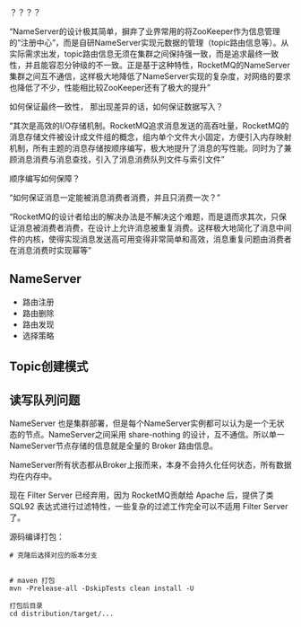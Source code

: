 ？？？？

“NameServer的设计极其简单，摒弃了业界常用的将ZooKeeper作为信息管理的“注册中心”，而是自研NameServer实现元数据的管理（topic路由信息等）。从实际需求出发，topic路由信息无须在集群之间保持强一致，而是追求最终一致性，并且能容忍分钟级的不一致。正是基于这种特性，RocketMQ的NameServer集群之间互不通信，这样极大地降低了NameServer实现的复杂度，对网络的要求也降低了不少，性能相比较ZooKeeper还有了极大的提升”


如何保证最终一致性， 那出现差异的话，如何保证数据写入？ 


“其次是高效的I/O存储机制。RocketMQ追求消息发送的高吞吐量，RocketMQ的消息存储文件被设计成文件组的概念，组内单个文件大小固定，方便引入内存映射机制，所有主题的消息存储按顺序编写，极大地提升了消息的写性能。同时为了兼顾消息消费与消息查找，引入了消息消费队列文件与索引文件”

顺序编写如何保障？


“如何保证消息一定能被消息消费者消费，并且只消费一次？”

“RocketMQ的设计者给出的解决办法是不解决这个难题，而是退而求其次，只保证消息被消费者消费，在设计上允许消息被重复消费。这样极大地简化了消息中间件的内核，使得实现消息发送高可用变得非常简单和高效，消息重复问题由消费者在消息消费时实现幂等”












## NameServer
* 路由注册
* 路由删除
* 路由发现
* 选择策略

## Topic创建模式

## 读写队列问题






NameServer 也是集群部署，但是每个NameServer实例都可以认为是一个无状态的节点。NameServer之间采用 share-nothing 的设计，互不通信。所以单一NameServer节点存储的信息就是全量的 Broker 路由信息。   

NameServer所有状态都从Broker上报而来，本身不会持久化任何状态，所有数据均在内存中。     

现在 Filter Server 已经弃用，因为 RocketMQ贡献给 Apache 后，提供了类 SQL92 表达式进行过滤特性，一些复杂的过滤工作完全可以不适用 Filter Server 了。   


源码编译打包： 
```shell
# 克隆后选择对应的版本分支


# maven 打包
mvn -Prelease-all -DskipTests clean install -U  

打包后目录
cd distribution/target/...
```

